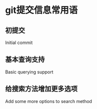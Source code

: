 # git提交信息常用语

## 初提交
Initial commit

## 基本查询支持
Basic querying support

## 给搜索方法增加更多选项
Add some more options to search method